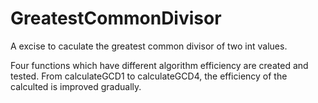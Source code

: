 GreatestCommonDivisor
=====================

A excise to caculate the greatest common divisor of two int values.

Four functions which have different algorithm efficiency are created and tested. From calculateGCD1 to calculateGCD4, the efficiency of the calculted is improved gradually.
